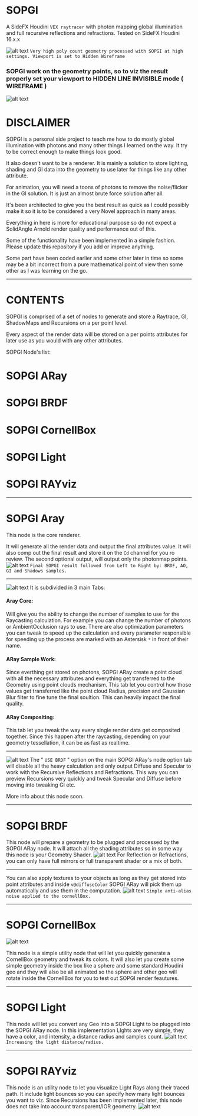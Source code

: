 # SOPGI
A SideFX Houdini `VEX raytracer` with photon mapping global illumination and full recursive reflections and refractions.
Tested on SideFX Houdini 16.x.x

![alt text](https://github.com/alexnardini/SOPGI/blob/master/img/SOPGI_cover.jpg)
`Very high poly count geometry processed with SOPGI at high settings. Viewport is set to Hidden Wireframe`


### SOPGI work on the geometry points, so to viz the result properly set your viewport to HIDDEN LINE INVISIBLE mode ( WIREFRAME ) 
![alt text](https://github.com/alexnardini/SOPGI/blob/master/img/SOPGI_intro.jpg)

# DISCLAIMER
 SOPGI is a personal side project to teach me
 how to do mostly global illumination with photons
 and many other things I learned on the way.
 It try to be correct enough to make things look good.

 It also doesn't want to be a renderer.
 It is mainly a solution to store lighting, shading and GI
 data into the geometry to use later for things
 like any other attribute.
 
 For animation, you will need a toons of photons
 to remove the noise/flicker in the GI solution.
 It is just an almost brute force solution after all.
 
 It's been architected to give you the best result as quick as
 I could possibly make it so it is to be considered
 a very Novel approach in many areas.
 
 Everything in here is more for educational purpose
 so do not expect a SolidAngle Arnold render quality 
 and performance out of this.
 
 Some of the functionality have been implemented in a
 simple fashion.
 Please update this repository if you add or improve anything.
 
 Some part have been coded earlier and some other later in time
 so some may be a bit incorrect from a pure mathematical point of view
 then some other as I was learning on the go.
______________________________________________________

# CONTENTS
SOPGI is comprised of a set of nodes to generate and store
a Raytrace, GI, ShadowMaps and Recursions
on a per point level.

Every aspect of the render data
will be stored on a per points attributes
for later use as you would with any other attributes.

SOPGI Node's list:
# SOPGI ARay
# SOPGI BRDF
# SOPGI CornellBox
# SOPGI Light
# SOPGI RAYviz
______________________________________________________

# SOPGI Aray
This node is the core renderer.


It will generate all the render data and output the final attributes value. 
It will also comp out the final result and store it on the `Cd` channel for you ro review.
The second optional output, will output only the photonmap points.
![alt text](https://github.com/alexnardini/SOPGI/blob/master/img/SOPGI_aov_attrib.jpg)
`Final SOPGI result followed from Left to Right by: BRDF, AO, GI and Shadows samples.`
______________________________________________________

![alt text](https://github.com/alexnardini/SOPGI/blob/master/img/SOPGI_aray_node_menus.jpg)
It is subdivided in 3 main Tabs:

#### Aray Core:
Will give you the ability to change the number of samples to use for the Raycasting calculation.
For example you can change the number of photons or AmbientOcclusion rays to use.
There are also optimization parameters you can tweak to speed up the calculation and
every parameter responsible for speeding up the process
are marked with an Astersisk `*` in front of their name.

#### ARay Sample Work:
Since everthing get stored on photons, SOPGI ARay create a point cloud
with all the necessary attributes and everything get transferred to the Geometry
using point clouds mechanism. This tab let you control how those values get
transferred like the point cloud Radius, precision and Gaussian Blur filter to fine tune the final soultion.
This can heavily impact the final quality.

#### ARay Compositing:
This tab let you tweak the way every single render data get composited together.
Since this happen after the raycasting, depending on your geometry tessellation,
it can be as fast as realtime.

______________________________________________________

![alt text](https://github.com/alexnardini/SOPGI/blob/master/img/SOPGI_useBRDF.jpg)
The " `USE BRDF` " option on the main SOPGI ARay's node option tab will disable all the heavy calculation
and only output Diffuse and Specular to work with the Recursive Reflections and Refractions.
This way you can preview Recursions very quickly and tweak Specular and Diffuse 
before moving into tweaking GI etc.

More info about this node soon.
______________________________________________________


# SOPGI BRDF
This node will prepare a geometry to be plugged and processed by the SOPGI ARay node.
It will attach all the shading attributes so in some way this node is your Geometry Shader.
![alt text](https://github.com/alexnardini/SOPGI/blob/master/img/SOPGI_brdf.jpg)
For Reflection or Refractions, you can only have full mirrors or full transparent shader or a mix of both.
______________________________________________________
You can also apply textures to your objects as long as they get stored into point
attributes and inside `v@diffuseColor` SOPGI ARay will pick them up automatically and use
them in the computation.
![alt text](https://github.com/alexnardini/SOPGI/blob/master/img/SOPGI_textures.jpg)
`Simple anti-alias noise applied to the cornellBox.`
______________________________________________________

# SOPGI CornellBox
![alt text](https://github.com/alexnardini/SOPGI/blob/master/img/SOPGI_cornellBox.jpg)

This node is a simple utility node that will let you quickly generate
a CornellBox geometry and tweak its colors.
It will also let you create some simple geometry inside the box 
like a sphere and some standard Houdini geo and they will also be all animated 
so the sphere and other geo will rotate inside the CornellBox
for you to test out SOPGI render feautures.

______________________________________________________

# SOPGI Light
This node will let you convert any Geo into a SOPGI Light to be plugged into the SOPGI ARay node.
In this implementation LIghts are very simple, they have a color, and intensity, a distance radius and samples count.
![alt text](https://github.com/alexnardini/SOPGI/blob/master/img/SOPGI_light.jpg)
`Increasing the light distance/radius.`

______________________________________________________

# SOPGI RAYviz
This node is an utility node to let you visualize Light Rays along their traced path.
It include light bounces so you can specify how many light bounces you want to viz.
Since Recursions has been implemented later, this node does not take into account
transparent/IOR geometry.
![alt text](https://github.com/alexnardini/SOPGI/blob/master/img/SOPGI_RAYviz.jpg)


